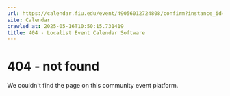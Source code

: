 ```yaml
---
url: https://calendar.fiu.edu/event/49056012724808/confirm?instance_id=49056012770917&return=https%3A%2F%2Fcalendar.fiu.edu%2Fcalendar%3Fevent_types%255B%255D%3D121719
site: Calendar
crawled_at: 2025-05-16T10:50:15.731419
title: 404 - Localist Event Calendar Software
---
```


# 404 - not found
We couldn't find the page on this community event platform.
